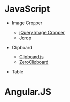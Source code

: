 # JavaScript

* Image Cropper
  * [jQuery Image Cropper](https://github.com/fengyuanchen/cropperjs)
  * [Jcrop](https://github.com/tapmodo/Jcrop)

* Clipboard
  * [Clipboard.js](https://github.com/zenorocha/clipboard.js/)
  * [ZeroClipboard](https://github.com/zeroclipboard/zeroclipboard)

* Table


# Angular.JS


